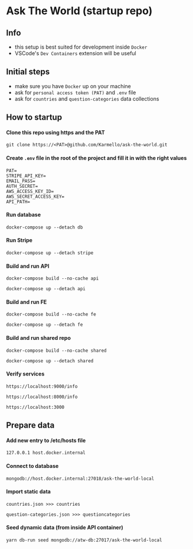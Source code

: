 # Ask The World (startup repo)

## Info

- this setup is best suited for development inside `Docker`
- VSCode's `Dev Containers` extension will be useful

## Initial steps

- make sure you have `Docker` up on your machine
- ask for `personal access token (PAT)` and `.env` file
- ask for `countries` and `question-categories` data collections

## How to startup

#### Clone this repo using https and the PAT

```
git clone https://<PAT>@github.com/Karmello/ask-the-world.git
```

#### Create `.env` file in the root of the project and fill it in with the right values

```
PAT=
STRIPE_API_KEY=
EMAIL_PASS=
AUTH_SECRET=
AWS_ACCESS_KEY_ID=
AWS_SECRET_ACCESS_KEY=
API_PATH=
```

#### Run database

```
docker-compose up --detach db
```

#### Run Stripe

```
docker-compose up --detach stripe
```

#### Build and run API

```
docker-compose build --no-cache api
```

```
docker-compose up --detach api
```

#### Build and run FE

```
docker-compose build --no-cache fe
```

```
docker-compose up --detach fe
```

#### Build and run shared repo

```
docker-compose build --no-cache shared
```

```
docker-compose up --detach shared
```

#### Verify services

```
https://localhost:9000/info
```

```
https://localhost:8000/info
```

```
https://localhost:3000
```

## Prepare data

#### Add new entry to /etc/hosts file

```
127.0.0.1 host.docker.internal
```

#### Connect to database

```
mongodb://host.docker.internal:27018/ask-the-world-local
```

#### Import static data

```
countries.json >>> countries
```

```
question-categories.json >>> questioncategories
```

#### Seed dynamic data (from inside API container)

```
yarn db-run seed mongodb://atw-db:27017/ask-the-world-local
```
